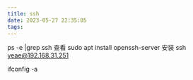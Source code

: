 ```yaml
---
title: ssh
date: 2023-05-27 22:35:05
tags:
---
```


ps -e |grep ssh 查看
sudo apt install openssh-server 安装
ssh yeae@192.168.31.251

ifconfig -a